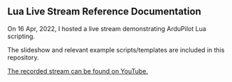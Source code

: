 ## Lua Live Stream Reference Documentation

On 16 Apr, 2022, I hosted a live stream demonstrating ArduPilot Lua scripting.

The slideshow and relevant example scripts/templates are included in this repository.

[The recorded stream can be found on YouTube.](https://www.youtube.com/watch?v=UdXGXjigxAo)
